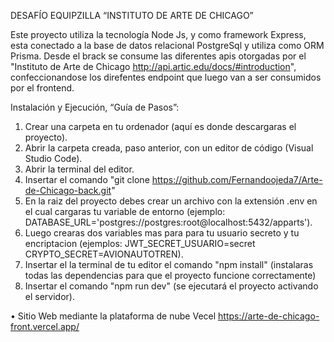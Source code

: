 DESAFÍO EQUIPZILLA “INSTITUTO DE ARTE DE CHICAGO”


Este proyecto utiliza la tecnología Node Js, y como framework Express, esta conectado a la base de datos relacional PostgreSql y utiliza como ORM Prisma.
Desde el brack se consume las diferentes apis otorgadas por el "Instituto de Arte de Chicago http://api.artic.edu/docs/#introduction", confeccionandose
los direfentes endpoint que luego van a ser consumidos por el frontend.

Instalación y Ejecución, “Guía de Pasos”: 
1.	Crear una carpeta en tu ordenador (aquí es donde descargaras el proyecto).
2.	Abrir la carpeta creada, paso anterior, con un editor de código (Visual Studio Code).
3.	Abrir la terminal del editor.
4.	Insertar el comando "git clone https://github.com/Fernandoojeda7/Arte-de-Chicago-back.git"
5.	En la raiz del proyecto debes crear un archivo con la extensión .env en el cual cargaras tu variable de entorno (ejemplo: DATABASE_URL='postgres://postgres:root@localhost:5432/apparts').
6.	Luego crearas dos variables mas para para tu usuario secreto y tu encriptacion (ejemplos: JWT_SECRET_USUARIO=secret
CRYPTO_SECRET=AVIONAUTOTREN).
7.	Insertar el la terminal de tu editor el comando "npm install" (instalaras todas las dependencias para que el proyecto funcione correctamente)
8.	Insertar el comando "npm run dev" (se ejecutará el proyecto activando el servidor).


•	Sitio Web mediante la plataforma de nube Vecel
https://arte-de-chicago-front.vercel.app/
